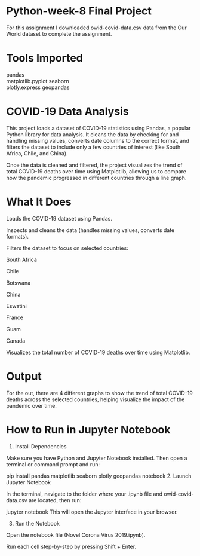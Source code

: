 # Python-week-8 Final Project

For this assignment I downloaded owid-covid-data.csv data from the Our World  dataset to complete the assignment.

# Tools Imported
pandas           
matplotlib.pyplot 
seaborn   
plotly.express
geopandas 

# COVID-19 Data Analysis 
This project loads a dataset of COVID-19 statistics using Pandas, a popular Python library for data analysis. It cleans the data by checking for and handling missing values, converts date columns to the correct format, and filters the dataset to include only a few countries of interest (like South Africa, Chile, and China).

Once the data is cleaned and filtered, the project visualizes the trend of total COVID-19 deaths over time using Matplotlib, allowing us to compare how the pandemic progressed in different countries through a line graph.

# What It Does
Loads the COVID-19 dataset using Pandas.

Inspects and cleans the data (handles missing values, converts date formats).

Filters the dataset to focus on selected countries:

South Africa

Chile

Botswana

China

Eswatini

France

Guam

Canada

Visualizes the total number of COVID-19 deaths over time using Matplotlib.

# Output
For the out, there are 4  different graphs to show the trend of total COVID-19 deaths across the selected countries, helping visualize the impact of the pandemic over time.

# How to Run in Jupyter Notebook
1. Install Dependencies

Make sure you have Python and Jupyter Notebook installed. Then open a terminal or command prompt and run:


pip install pandas matplotlib seaborn plotly geopandas notebook
2. Launch Jupyter Notebook

In the terminal, navigate to the folder where your .ipynb file and owid-covid-data.csv are located, then run:


jupyter notebook
This will open the Jupyter interface in your browser.

3. Run the Notebook

Open the notebook file (Novel Corona Virus 2019.ipynb).

Run each cell step-by-step by pressing Shift + Enter.
